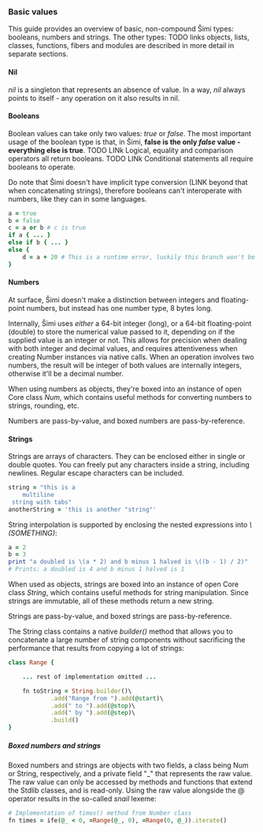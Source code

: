 ### Basic values

This guide provides an overview of basic, non-compound Šimi types: booleans, numbers and strings. The other types: TODO links objects, lists, classes, functions, fibers and modules are described in more detail in separate sections.

#### Nil

*nil* is a singleton that represents an absence of value. In a way, *nil* always points to itself - any operation on it also results in nil.

#### Booleans
Boolean values can take only two values: *true* or *false*. The most important usage of the boolean type is that, in Šimi, **false is the only *false* value - everything else is true**. TODO LINk Logical, equality and comparison operators all return booleans. TODO LINk Conditional statements all require booleans to operate.

Do note that Šimi doesn't have implicit type conversion (LINK beyond that when concatenating strings), therefore booleans can't interoperate with numbers, like they can in some languages.
```ruby
a = true
b = false
c = a or b # c is true
if a { ... }
else if b { ... }
else {
    d = a + 20 # This is a runtime error, luckily this branch won't be reached
}
```

#### Numbers
At surface, Šimi doesn't make a distinction between integers and floating-point numbers, but instead has one number type, 8 bytes long.

Internally, Šimi uses *either* a 64-bit integer (long), or a 64-bit floating-point (double) to store the numerical value passed to it, depending on if the supplied value is an integer or not. This allows for precision when dealing with both integer and decimal values, and requires attentiveness when creating Number instances via native calls. When an operation involves two numbers, the result will be integer of both values are internally integers, otherwise it'll be a decimal number.

When using numbers as objects, they're boxed into an instance of open Core class *Num*, which contains useful methods for converting numbers to strings, rounding, etc.

Numbers are pass-by-value, and boxed numbers are pass-by-reference.

#### Strings
Strings are arrays of characters. They can be enclosed either in single or double quotes. You can freely put any characters inside a string, including newlines. Regular escape characters can be included.
```ruby
string = "this is a
    multiline
 string with tabs"
anotherString = 'this is another "string"'
```

String interpolation is supported by enclosing the nested expressions into *\\(SOMETHING)*:

```ruby
a = 2
b = 3
print "a doubled is \(a * 2) and b minus 1 halved is \((b - 1) / 2)"
# Prints: a doubled is 4 and b minus 1 halved is 1
```

When used as objects, strings are boxed into an instance of open Core class *String*, which contains useful methods for string manipulation. Since strings are immutable, all of these methods return a new string.

Strings are pass-by-value, and boxed strings are pass-by-reference.

The String class contains a native *builder()* method that allows you to concatenate a large number of string components without sacrificing the performance that results from copying a lot of strings:
```ruby
class Range {

    ... rest of implementation omitted ...

    fn toString = String.builder()\
            .add("Range from ").add(@start)\
            .add(" to ").add(@stop)\
            .add(" by ").add(@step)\
            .build()
}
```

##### Boxed numbers and strings
Boxed numbers and strings are objects with two fields, a class being Num or String, respectively, and a private field "_" that represents the raw value. The raw value can only be accessed by methods and functions that extend the Stdlib classes, and is read-only. Using the raw value alongside the @ operator results in the so-called *snail* lexeme:
```ruby
# Implementation of times() method from Number class
fn times = ife(@_ < 0, =Range(@_, 0), =Range(0, @_)).iterate()
```